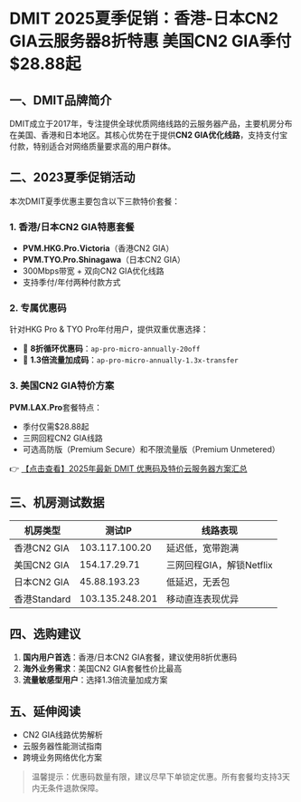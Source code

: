 # DMIT 2025夏季促销：香港-日本CN2 GIA云服务器8折特惠 美国CN2 GIA季付$28.88起

## 一、DMIT品牌简介
DMIT成立于2017年，专注提供全球优质网络线路的云服务器产品，主要机房分布在美国、香港和日本地区。其核心优势在于提供**CN2 GIA优化线路**，支持支付宝付款，特别适合对网络质量要求高的用户群体。

## 二、2023夏季促销活动
本次DMIT夏季优惠主要包含以下三款特价套餐：

### 1. 香港/日本CN2 GIA特惠套餐
- **PVM.HKG.Pro.Victoria**（香港CN2 GIA）
- **PVM.TYO.Pro.Shinagawa**（日本CN2 GIA）
- 300Mbps带宽 + 双向CN2 GIA优化线路
- 支持季付/年付两种付款方式

### 2. 专属优惠码
针对HKG Pro & TYO Pro年付用户，提供双重优惠选择：
- 🎁 **8折循环优惠码**：`ap-pro-micro-annually-20off`
- 🚀 **1.3倍流量加成码**：`ap-pro-micro-annually-1.3x-transfer`

### 3. 美国CN2 GIA特价方案
**PVM.LAX.Pro**套餐特点：
- 季付仅需$28.88起
- 三网回程CN2 GIA线路
- 可选高防版（Premium Secure）和不限流量版（Premium Unmetered）

👉 [【点击查看】2025年最新 DMIT 优惠码及特价云服务器方案汇总](https://bit.ly/dmit_coupon)

## 三、机房测试数据
| 机房类型       | 测试IP         | 线路表现                          |
|----------------|----------------|-----------------------------------|
| 香港CN2 GIA    | 103.117.100.20 | 延迟低，宽带跑满                  |
| 美国CN2 GIA    | 154.17.29.71   | 三网回程GIA，解锁Netflix         |
| 日本CN2 GIA    | 45.88.193.23   | 低延迟，无丢包                    |
| 香港Standard   | 103.135.248.201| 移动直连表现优异                  |

## 四、选购建议
1. **国内用户首选**：香港/日本CN2 GIA套餐，建议使用8折优惠码
2. **海外业务需求**：美国CN2 GIA套餐性价比最高
3. **流量敏感型用户**：选择1.3倍流量加成方案

## 五、延伸阅读
- CN2 GIA线路优势解析
- 云服务器性能测试指南
- 跨境业务网络优化方案

> 温馨提示：优惠码数量有限，建议尽早下单锁定优惠。所有套餐均支持3天内无条件退款保障。